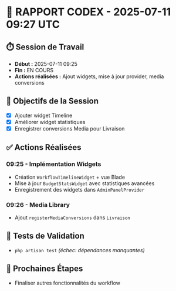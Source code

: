 # 🤖 RAPPORT CODEX - 2025-07-11 09:27 UTC

## ⏱️ Session de Travail
- **Début :** 2025-07-11 09:25
- **Fin :** EN COURS
- **Actions réalisées :** Ajout widgets, mise à jour provider, media conversions

## 🎯 Objectifs de la Session
- [x] Ajouter widget Timeline
- [x] Améliorer widget statistiques
- [x] Enregistrer conversions Media pour Livraison

## ✅ Actions Réalisées

### 09:25 - Implémentation Widgets
- Création `WorkflowTimelineWidget` + vue Blade
- Mise à jour `BudgetStatsWidget` avec statistiques avancées
- Enregistrement des widgets dans `AdminPanelProvider`

### 09:26 - Media Library
- Ajout `registerMediaConversions` dans `Livraison`

## 🧪 Tests de Validation
- `php artisan test` *(échec: dépendances manquantes)*

## 🔄 Prochaines Étapes
- Finaliser autres fonctionnalités du workflow
